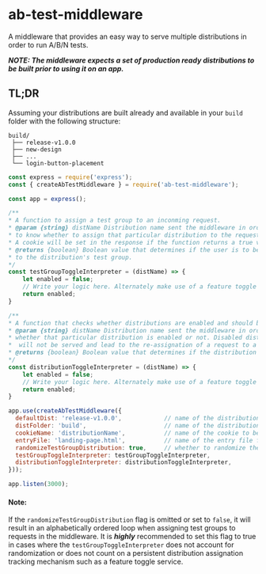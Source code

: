 # ab-test-middleware
A middleware that provides an easy way to serve multiple distributions in order to run A/B/N tests.

_**NOTE: The middleware expects a set of production ready distributions to be built prior to using it on an app.**_ 

## TL;DR

Assuming your distributions are built already and available in your `build` folder with the following structure:
```
build/
 ├── release-v1.0.0
 ├── new-design
 ├── ...
 └── login-button-placement
``` 

```javascript
const express = require('express');
const { createAbTestMiddleware } = require('ab-test-middleware');

const app = express();

/**
* A function to assign a test group to an inconming request.
* @param {string} distName Distribution name sent the middleware in order 
* to know whether to assign that particular distribution to the request or not. 
* A cookie will be set in the response if the function returns a true value.  
* @returns {boolean} Boolean value that determines if the user is to be assigned 
* to the distribution's test group. 
*/
const testGroupToggleInterpreter = (distName) => {
    let enabled = false;
    // Write your logic here. Alternately make use of a feature toggle mechanism here.    
    return enabled;
}

/**
* A function that checks whether distributions are enabled and should be servable.
* @param {string} distName Distribution name sent the middleware in order to know
* whether that particular distribution is enabled or not. Disabled distributions
*  will not be served and lead to the re-assignation of a request to a different distribution.  
* @returns {boolean} Boolean value that determines if the distribution is enabled and servable. 
*/
const distributionToggleInterpreter = (distName) => {
    let enabled = false;
    // Write your logic here. Alternately make use of a feature toggle mechanism here.    
    return enabled;
}

app.use(createAbTestMiddleware({
  defaultDist: 'release-v1.0.0',            // name of the distribution (default: 'master')
  distFolder: 'build',                      // name of the distribution folder (default: 'dist') 
  cookieName: 'distributionName',           // name of the cookie to be set on test group assignation (default: 'testGroup')
  entryFile: 'landing-page.html',           // name of the entry file for your distribution (default: 'index.html')
  randomizeTestGroupDistribution: true,     // whether to randomize the test group assignation (default: false)
  testGroupToggleInterpreter: testGroupToggleInterpreter,
  distributionToggleInterpreter: distributionToggleInterpreter,
}));

app.listen(3000);
``` 

#### Note: 
If the `randomizeTestGroupDistribution` flag is omitted or set to `false`, it will result in 
an alphabetically ordered loop when assigning test groups to requests in the middleware. 
It is _**highly**_ recommended to set this flag to true in cases where the `testGroupToggleInterpreter` 
does not account for randomization or does not count on a persistent distribution assignation 
tracking mechanism such as a feature toggle service.  

